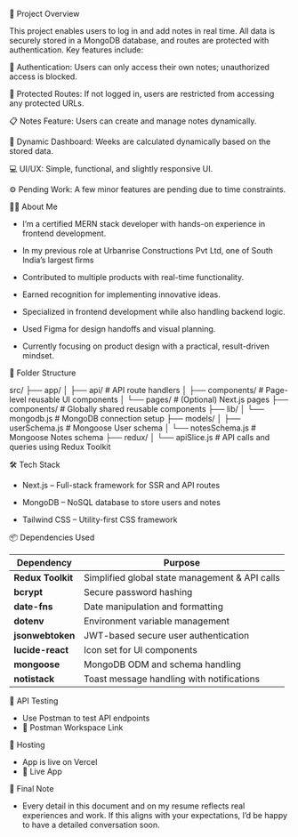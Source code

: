 🔷 Project Overview

This project enables users to log in and add notes in real time. All data is securely stored in a MongoDB database, and routes are protected with authentication. Key features include:

🔐 Authentication: Users can only access their own notes; unauthorized access is blocked.

📂 Protected Routes: If not logged in, users are restricted from accessing any protected URLs.

📋 Notes Feature: Users can create and manage notes dynamically.

📅 Dynamic Dashboard: Weeks are calculated dynamically based on the stored data.

💻 UI/UX: Simple, functional, and slightly responsive UI.

⚙️ Pending Work: A few minor features are pending due to time constraints.


👨‍💻 About Me

- I’m a certified MERN stack developer with hands-on experience in frontend development. 

- In my previous role at Urbanrise Constructions Pvt Ltd, one of South India’s largest firms

- Contributed to multiple products with real-time functionality.

- Earned recognition for implementing innovative ideas.

- Specialized in frontend development while also handling backend logic.

- Used Figma for design handoffs and visual planning.

- Currently focusing on product design with a practical, result-driven mindset.

📁 Folder Structure

src/
├── app/
│   ├── api/            # API route handlers
│   ├── components/     # Page-level reusable UI components
│   └── pages/          # (Optional) Next.js pages
├── components/         # Globally shared reusable components
├── lib/
│   └── mongodb.js      # MongoDB connection setup
├── models/
│   ├── userSchema.js   # Mongoose User schema
│   └── notesSchema.js  # Mongoose Notes schema
├── redux/
│   └── apiSlice.js     # API calls and queries using Redux Toolkit

🛠️ Tech Stack

- Next.js – Full-stack framework for SSR and API routes

- MongoDB – NoSQL database to store users and notes

- Tailwind CSS – Utility-first CSS framework


📦 Dependencies Used

| Dependency        | Purpose                                        |
| ----------------- | ---------------------------------------------- |
| **Redux Toolkit** | Simplified global state management & API calls |
| **bcrypt**        | Secure password hashing                        |
| **date-fns**      | Date manipulation and formatting               |
| **dotenv**        | Environment variable management                |
| **jsonwebtoken**  | JWT-based secure user authentication           |
| **lucide-react**  | Icon set for UI components                     |
| **mongoose**      | MongoDB ODM and schema handling                |
| **notistack**     | Toast message handling with notifications      |


🔌 API Testing

- Use Postman to test API endpoints
- 🔗 Postman Workspace Link


🚀 Hosting

- App is live on Vercel
- 🔗 Live App


📝 Final Note

- Every detail in this document and on my resume reflects real experiences and work. If this aligns with your expectations, I’d be happy to have a detailed conversation soon.





